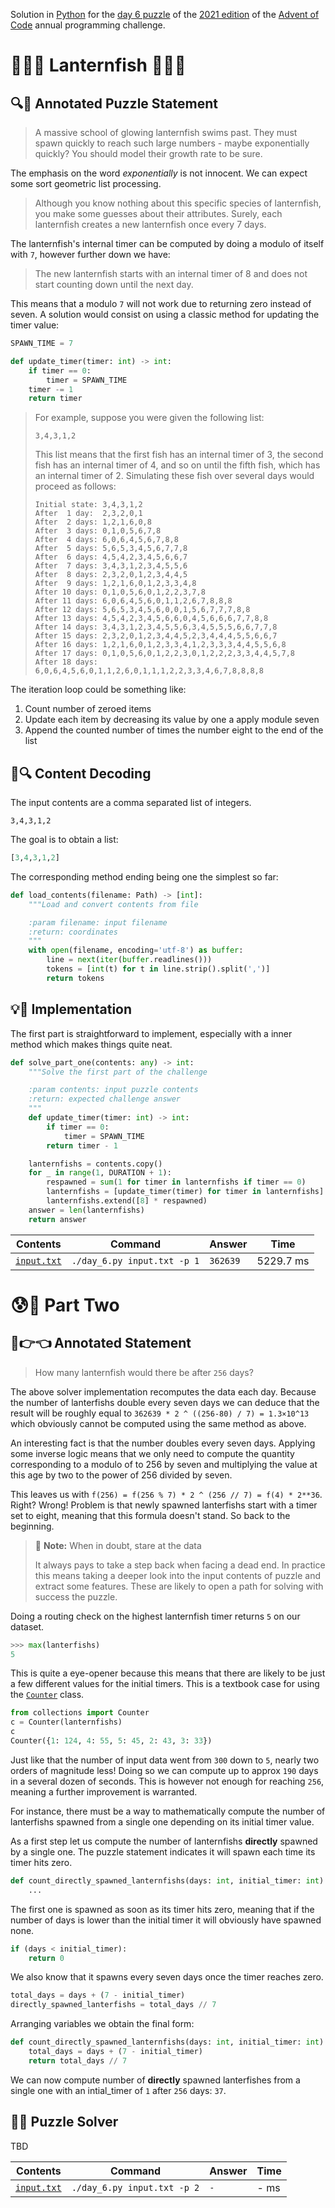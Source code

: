 Solution in [Python][py] for the [day 6 puzzle][aoc-2021-6] of the [2021 edition][aoc-2021] of the [Advent of Code][aoc] annual programming challenge.

# 🎄🌟🌟 Lanternfish 🎄🌟🌟

## 🔍📖 Annotated Puzzle Statement

> A massive school of glowing lanternfish swims past. They must spawn quickly to reach such large numbers - maybe exponentially quickly? You should model their growth rate to be sure.

The emphasis on the word *exponentially* is not innocent. We can expect some sort geometric list processing.

> Although you know nothing about this specific species of lanternfish, you make some guesses about their attributes. Surely, each lanternfish creates a new lanternfish once every 7 days.

The lanternfish's internal timer can be computed by doing a modulo of itself with `7`, however further down we have:

> The new lanternfish starts with an internal timer of 8 and does not start counting down until the next day.

This means that a modulo `7` will not work due to returning zero instead of seven. A solution would consist on using a classic method for updating the timer value:

```python
SPAWN_TIME = 7

def update_timer(timer: int) -> int:
    if timer == 0:
        timer = SPAWN_TIME
    timer -= 1
    return timer
```

> For example, suppose you were given the following list:
> 
> ```
> 3,4,3,1,2
> ```
> 
> This list means that the first fish has an internal timer of 3, the second fish has an internal timer of 4, and so on until the fifth fish, which has an internal timer of 2. Simulating these fish over several days would proceed as follows:
> 
> ```
> Initial state: 3,4,3,1,2
> After  1 day:  2,3,2,0,1
> After  2 days: 1,2,1,6,0,8
> After  3 days: 0,1,0,5,6,7,8
> After  4 days: 6,0,6,4,5,6,7,8,8
> After  5 days: 5,6,5,3,4,5,6,7,7,8
> After  6 days: 4,5,4,2,3,4,5,6,6,7
> After  7 days: 3,4,3,1,2,3,4,5,5,6
> After  8 days: 2,3,2,0,1,2,3,4,4,5
> After  9 days: 1,2,1,6,0,1,2,3,3,4,8
> After 10 days: 0,1,0,5,6,0,1,2,2,3,7,8
> After 11 days: 6,0,6,4,5,6,0,1,1,2,6,7,8,8,8
> After 12 days: 5,6,5,3,4,5,6,0,0,1,5,6,7,7,7,8,8
> After 13 days: 4,5,4,2,3,4,5,6,6,0,4,5,6,6,6,7,7,8,8
> After 14 days: 3,4,3,1,2,3,4,5,5,6,3,4,5,5,5,6,6,7,7,8
> After 15 days: 2,3,2,0,1,2,3,4,4,5,2,3,4,4,4,5,5,6,6,7
> After 16 days: 1,2,1,6,0,1,2,3,3,4,1,2,3,3,3,4,4,5,5,6,8
> After 17 days: 0,1,0,5,6,0,1,2,2,3,0,1,2,2,2,3,3,4,4,5,7,8
> After 18 days: 6,0,6,4,5,6,0,1,1,2,6,0,1,1,1,2,2,3,3,4,6,7,8,8,8,8
> ```

The iteration loop could be something like:

1. Count number of zeroed items
2. Update each item by decreasing its value by one a apply module seven
3. Append the counted number of times the number eight to the end of the list 

## 💾🔍 Content Decoding

The input contents are a comma separated list of integers.

```
3,4,3,1,2
```

The goal is to obtain a list:

```python
[3,4,3,1,2]
```

The corresponding method ending being one the simplest so far:

```python
def load_contents(filename: Path) -> [int]:
    """Load and convert contents from file

    :param filename: input filename
    :return: coordinates
    """
    with open(filename, encoding='utf-8') as buffer:
        line = next(iter(buffer.readlines()))
        tokens = [int(t) for t in line.strip().split(',')]
        return tokens
```

## 💡🙋 Implementation

The first part is straightforward to implement, especially with a inner method which makes things quite neat.

```python
def solve_part_one(contents: any) -> int:
    """Solve the first part of the challenge

    :param contents: input puzzle contents
    :return: expected challenge answer
    """
    def update_timer(timer: int) -> int:
        if timer == 0:
            timer = SPAWN_TIME
        return timer - 1

    lanternfishs = contents.copy()
    for _ in range(1, DURATION + 1):
        respawned = sum(1 for timer in lanternfishs if timer == 0)
        lanternfishs = [update_timer(timer) for timer in lanternfishs]
        lanternfishs.extend([8] * respawned)
    answer = len(lanternfishs)
    return answer
```

Contents | Command | Answer | Time
--- | --- | --- | ---
[`input.txt`](./input.txt) | `./day_6.py input.txt -p 1` | `362639` | 5229.7 ms

# 😰🙅 Part Two

## 🥺👉👈 Annotated Statement

> How many lanternfish would there be after `256` days?

The above solver implementation recomputes the data each day. Because the number of lanterfishs double every seven days we can deduce that the result will be roughly equal to `362639 * 2 ^ ((256-80) / 7) = 1.3×10^13` which obviously cannot be computed using the same method as above.

An interesting fact is that the number doubles every seven days. Applying some inverse logic means that we only need to compute the quantity corresponding to a modulo of to 256 by seven and multiplying the value at this age by two to the power of 256 divided by seven.

This leaves us with `f(256) = f(256 % 7) * 2 ^ (256 // 7) = f(4) * 2**36`. Right? Wrong! Problem is that newly spawned lanterfishs start with a timer set to eight, meaning that this formula doesn't stand. So back to the beginning.

> 📝 **Note:** When in doubt, stare at the data
> 
> It always pays to take a step back when facing a dead end. In practice this means taking a deeper look into the input contents of puzzle and extract some features. These are likely to open a path for solving with success the puzzle.

Doing a routing check on the highest lanternfish timer returns `5` on our dataset.

```python
>>> max(lanterfishs)
5
```

This is quite a eye-opener because this means that there are likely to be just a few different values for the initial timers. This is a textbook case for using the [`Counter`][py-counter] class.

```python
from collections import Counter
c = Counter(lanternfishs)
c
Counter({1: 124, 4: 55, 5: 45, 2: 43, 3: 33})
```

Just like that the number of input data went from `300` down to `5`, nearly two orders of magnitude less! Doing so we can compute up to approx `190` days in a several dozen of seconds. This is however not enough for reaching `256`, meaning a further improvement is warranted.

For instance, there must be a way to mathematically compute the number of lanterfishs spawned from a single one depending on its initial timer value.

As a first step let us compute the number of lanternfishs **directly** spawned by a single one. The puzzle statement indicates it will spawn each time its timer hits zero.

```python
def count_directly_spawned_lanternfishs(days: int, initial_timer: int) -> int:
    ...
```

The first one is spawned as soon as its timer hits zero, meaning that if the number of days is lower than the initial timer it will obviously have spawned none.

```python
if (days < initial_timer):
    return 0
```

We also know that it spawns every seven days once the timer reaches zero.

```python
total_days = days + (7 - initial_timer)
directly_spawned_lanterfishs = total_days // 7
```

Arranging variables we obtain the final form:

```python
def count_directly_spawned_lanternfishs(days: int, initial_timer: int) -> int:
    total_days = days + (7 - initial_timer)
    return total_days // 7
```

We can now compute number of **directly** spawned lanterfishes from a single one with an intial_timer of `1` after `256` days: `37`. 

## 🤔🤯 Puzzle Solver

TBD

Contents | Command | Answer | Time
--- | --- | --- | ---
[`input.txt`](./input.txt) | `./day_6.py input.txt -p 2` | `-` | - ms

[aoc]: https://adventofcode.com/
[aoc-2021]: https://adventofcode.com/2021/
[aoc-2021-6]: https://adventofcode.com/2021/day/6
[py]: https://docs.python.org/3/

[py-argparse]: https://docs.python.org/3/library/argparse.html
[py-cmath]: https://docs.python.org/3/library/cmath.html
[py-copy]: https://docs.python.org/3/library/copy.html
[py-counter]: https://docs.python.org/3/library/collections.html#collections.Counter
[py-decimal]: https://docs.python.org/3/library/decimal.html
[py-dict]: https://docs.python.org/3/tutorial/datastructures.html#dictionaries
[py-exit]: https://docs.python.org/3/library/sys.html?highlight=sys%20exit#sys.exit
[py-fractions]: https://docs.python.org/3/library/fractions.html
[py-generator]: https://docs.python.org/3/library/stdtypes.html#generator-types
[py-int]: https://docs.python.org/3/library/functions.html#int
[py-json-load]: https://docs.python.org/3/library/json.html#json.load
[py-iterator]: https://docs.python.org/3/reference/expressions.html#yield-expressions
[py-itertools]: https://docs.python.org/3/library/itertools.html
[py-itertools-permutations]: https://docs.python.org/3/library/itertools.html#itertools.permutations
[py-list]: https://docs.python.org/3/library/stdtypes.html#list
[py-main]: https://docs.python.org/3/library/__main__.html
[py-math]: https://docs.python.org/3/library/math.html
[py-math-comb]: https://docs.python.org/3/library/math.html#math.comb
[py-map]: https://docs.python.org/3/library/functions.html#map
[py-name]: https://docs.python.org/3/library/stdtypes.html#definition.__name__
[py-open]: https://docs.python.org/3/library/functions.html#open
[py-linesep]: https://docs.python.org/3/library/os.html#os.linesep
[py-read]: https://docs.python.org/3/library/io.html#io.TextIOBase.read
[py-readlines]: https://docs.python.org/3/tutorial/inputoutput.html#methods-of-file-objects
[py-return]: https://docs.python.org/3/reference/simple_stmts.html#the-return-statement
[py-set]: https://docs.python.org/3/library/stdtypes.html#set
[py-sn]: https://docs.python.org/3/library/types.html#types.SimpleNamespace
[py-split]: https://docs.python.org/3/library/stdtypes.html?highlight=strip#str.split
[py-string]: https://docs.python.org/3/library/stdtypes.html#textseq
[py-strip]: https://docs.python.org/3/library/stdtypes.html?highlight=strip#str.strip
[py-sum]: https://docs.python.org/3/library/functions.html#sum
[py-tuple]: https://docs.python.org/3/library/stdtypes.html#tuple
[py-zip]: https://docs.python.org/3/library/functions.html#zip

